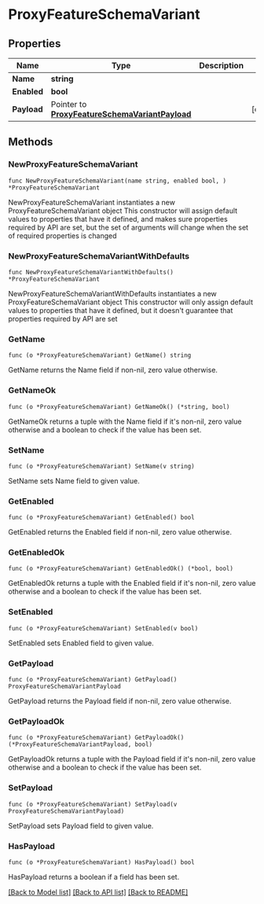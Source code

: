 # ProxyFeatureSchemaVariant

## Properties

Name | Type | Description | Notes
------------ | ------------- | ------------- | -------------
**Name** | **string** |  | 
**Enabled** | **bool** |  | 
**Payload** | Pointer to [**ProxyFeatureSchemaVariantPayload**](ProxyFeatureSchemaVariantPayload.md) |  | [optional] 

## Methods

### NewProxyFeatureSchemaVariant

`func NewProxyFeatureSchemaVariant(name string, enabled bool, ) *ProxyFeatureSchemaVariant`

NewProxyFeatureSchemaVariant instantiates a new ProxyFeatureSchemaVariant object
This constructor will assign default values to properties that have it defined,
and makes sure properties required by API are set, but the set of arguments
will change when the set of required properties is changed

### NewProxyFeatureSchemaVariantWithDefaults

`func NewProxyFeatureSchemaVariantWithDefaults() *ProxyFeatureSchemaVariant`

NewProxyFeatureSchemaVariantWithDefaults instantiates a new ProxyFeatureSchemaVariant object
This constructor will only assign default values to properties that have it defined,
but it doesn't guarantee that properties required by API are set

### GetName

`func (o *ProxyFeatureSchemaVariant) GetName() string`

GetName returns the Name field if non-nil, zero value otherwise.

### GetNameOk

`func (o *ProxyFeatureSchemaVariant) GetNameOk() (*string, bool)`

GetNameOk returns a tuple with the Name field if it's non-nil, zero value otherwise
and a boolean to check if the value has been set.

### SetName

`func (o *ProxyFeatureSchemaVariant) SetName(v string)`

SetName sets Name field to given value.


### GetEnabled

`func (o *ProxyFeatureSchemaVariant) GetEnabled() bool`

GetEnabled returns the Enabled field if non-nil, zero value otherwise.

### GetEnabledOk

`func (o *ProxyFeatureSchemaVariant) GetEnabledOk() (*bool, bool)`

GetEnabledOk returns a tuple with the Enabled field if it's non-nil, zero value otherwise
and a boolean to check if the value has been set.

### SetEnabled

`func (o *ProxyFeatureSchemaVariant) SetEnabled(v bool)`

SetEnabled sets Enabled field to given value.


### GetPayload

`func (o *ProxyFeatureSchemaVariant) GetPayload() ProxyFeatureSchemaVariantPayload`

GetPayload returns the Payload field if non-nil, zero value otherwise.

### GetPayloadOk

`func (o *ProxyFeatureSchemaVariant) GetPayloadOk() (*ProxyFeatureSchemaVariantPayload, bool)`

GetPayloadOk returns a tuple with the Payload field if it's non-nil, zero value otherwise
and a boolean to check if the value has been set.

### SetPayload

`func (o *ProxyFeatureSchemaVariant) SetPayload(v ProxyFeatureSchemaVariantPayload)`

SetPayload sets Payload field to given value.

### HasPayload

`func (o *ProxyFeatureSchemaVariant) HasPayload() bool`

HasPayload returns a boolean if a field has been set.


[[Back to Model list]](../README.md#documentation-for-models) [[Back to API list]](../README.md#documentation-for-api-endpoints) [[Back to README]](../README.md)


